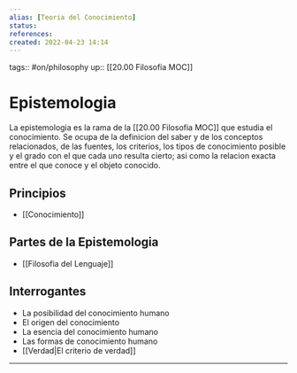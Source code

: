 ```yaml
---
alias: [Teoria del Conocimiento]
status:
references:
created: 2022-04-23 14:14
---
```

tags:: #on/philosophy 
up:: [[20.00 Filosofia MOC]]
# Epistemologia
La epistemologia es la rama de la [[20.00 Filosofia MOC]] que estudia el conocimiento. Se ocupa de la definicion del saber y de los conceptos relacionados, de las fuentes, los criterios, los tipos de conocimiento posible y el grado con el que cada uno resulta cierto; asi como la relacion exacta entre el que conoce y el objeto conocido.

## Principios
- [[Conocimiento]]

## Partes de la Epistemologia
- [[Filosofia del Lenguaje]]

## Interrogantes
- La posibilidad del conocimiento humano
- El origen del conocimiento
- La esencia del conocimiento humano
- Las formas de conocimiento humano
- [[Verdad|El criterio de verdad]]
___
